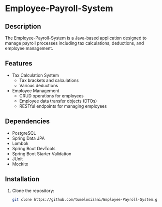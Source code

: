 # Employee-Payroll-System

## Description
The Employee-Payroll-System is a Java-based application designed to manage payroll processes including tax calculations, deductions, and employee management.

## Features
- Tax Calculation System
  - Tax brackets and calculations
  - Various deductions
- Employee Management
  - CRUD operations for employees
  - Employee data transfer objects (DTOs)
  - RESTful endpoints for managing employees

## Dependencies
- PostgreSQL
- Spring Data JPA
- Lombok
- Spring Boot DevTools
- Spring Boot Starter Validation
- JUnit
- Mockito

## Installation
1. Clone the repository:
   ```sh
   git clone https://github.com/tumelosizani/Employee-Payroll-System.git
